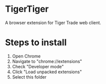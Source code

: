 # TigerTiger
A browser extension for Tiger Trade web client.

# Steps to install
1. Open Chrome
2. Navigate to "chrome://extensions"
3. Check "Developer mode"
4. Click "Load unpacked extensions"
5. Select this folder